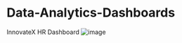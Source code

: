 # Data-Analytics-Dashboards
InnovateX HR Dashboard
![image](https://github.com/user-attachments/assets/093c7830-a8ee-4efc-bcd6-bebe21b9446a)
